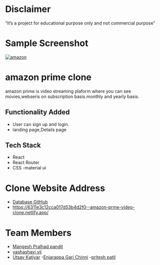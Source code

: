 # Disclaimer
“It’s a project for educational purpose only and not commercial purpose”

# Sample Screenshot

<a href="https://ibb.co/vmk1xJD"><img src="https://i.ibb.co/vmk1xJD/amazon.png" alt="amazon" border="0"></a>

# amazon prime clone

amazon prime is video streaming plaform where you can see movies,webseris on subscription basis.monthly and yearly basis.

 
## Functionality Added

- User can sign up and login.
- landing page,Details page

## Tech Stack

- React
- React Router
- CSS
-material ui

# Clone Website Address
- [Database GitHub](https://github.com/alicehack2020/primevideo)
- https://6311e3c12cca017d53b4d2f0--amazon-prme-video-clone.netlify.app/

# Team Members

- [Mangesh Pralhad pandit ](https://github.com/alicehack2020)
- [yashashavi vij ](https://github.com/yashasvij-19)
- [Utsav Katiyar](https://github.com/utsavkatiyar34)
-[Enjarappa Gari Chinni](https://github.com/Chinni-Chinni)
-[pritesh patil](https://github.com/Pritesh0-0)
